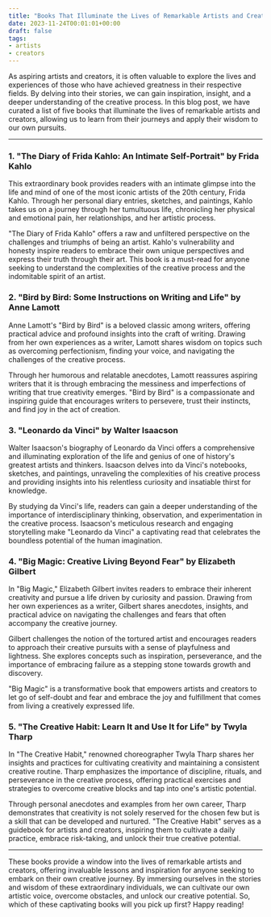 ```yaml
---
title: "Books That Illuminate the Lives of Remarkable Artists and Creators"
date: 2023-11-24T00:01:01+00:00
draft: false
tags: 
- artists
- creators
---
```


As aspiring artists and creators, it is often valuable to explore the lives and experiences of those who have achieved greatness in their respective fields. By delving into their stories, we can gain inspiration, insight, and a deeper understanding of the creative process. In this blog post, we have curated a list of five books that illuminate the lives of remarkable artists and creators, allowing us to learn from their journeys and apply their wisdom to our own pursuits.

---

### 1. "The Diary of Frida Kahlo: An Intimate Self-Portrait" by Frida Kahlo

This extraordinary book provides readers with an intimate glimpse into the life and mind of one of the most iconic artists of the 20th century, Frida Kahlo. Through her personal diary entries, sketches, and paintings, Kahlo takes us on a journey through her tumultuous life, chronicling her physical and emotional pain, her relationships, and her artistic process.

"The Diary of Frida Kahlo" offers a raw and unfiltered perspective on the challenges and triumphs of being an artist. Kahlo's vulnerability and honesty inspire readers to embrace their own unique perspectives and express their truth through their art. This book is a must-read for anyone seeking to understand the complexities of the creative process and the indomitable spirit of an artist.

### 2. "Bird by Bird: Some Instructions on Writing and Life" by Anne Lamott

Anne Lamott's "Bird by Bird" is a beloved classic among writers, offering practical advice and profound insights into the craft of writing. Drawing from her own experiences as a writer, Lamott shares wisdom on topics such as overcoming perfectionism, finding your voice, and navigating the challenges of the creative process.

Through her humorous and relatable anecdotes, Lamott reassures aspiring writers that it is through embracing the messiness and imperfections of writing that true creativity emerges. "Bird by Bird" is a compassionate and inspiring guide that encourages writers to persevere, trust their instincts, and find joy in the act of creation.

### 3. "Leonardo da Vinci" by Walter Isaacson

Walter Isaacson's biography of Leonardo da Vinci offers a comprehensive and illuminating exploration of the life and genius of one of history's greatest artists and thinkers. Isaacson delves into da Vinci's notebooks, sketches, and paintings, unraveling the complexities of his creative process and providing insights into his relentless curiosity and insatiable thirst for knowledge.

By studying da Vinci's life, readers can gain a deeper understanding of the importance of interdisciplinary thinking, observation, and experimentation in the creative process. Isaacson's meticulous research and engaging storytelling make "Leonardo da Vinci" a captivating read that celebrates the boundless potential of the human imagination.

### 4. "Big Magic: Creative Living Beyond Fear" by Elizabeth Gilbert

In "Big Magic," Elizabeth Gilbert invites readers to embrace their inherent creativity and pursue a life driven by curiosity and passion. Drawing from her own experiences as a writer, Gilbert shares anecdotes, insights, and practical advice on navigating the challenges and fears that often accompany the creative journey.

Gilbert challenges the notion of the tortured artist and encourages readers to approach their creative pursuits with a sense of playfulness and lightness. She explores concepts such as inspiration, perseverance, and the importance of embracing failure as a stepping stone towards growth and discovery.

"Big Magic" is a transformative book that empowers artists and creators to let go of self-doubt and fear and embrace the joy and fulfillment that comes from living a creatively expressed life.

### 5. "The Creative Habit: Learn It and Use It for Life" by Twyla Tharp

In "The Creative Habit," renowned choreographer Twyla Tharp shares her insights and practices for cultivating creativity and maintaining a consistent creative routine. Tharp emphasizes the importance of discipline, rituals, and perseverance in the creative process, offering practical exercises and strategies to overcome creative blocks and tap into one's artistic potential.

Through personal anecdotes and examples from her own career, Tharp demonstrates that creativity is not solely reserved for the chosen few but is a skill that can be developed and nurtured. "The Creative Habit" serves as a guidebook for artists and creators, inspiring them to cultivate a daily practice, embrace risk-taking, and unlock their true creative potential.

---

These books provide a window into the lives of remarkable artists and creators, offering invaluable lessons and inspiration for anyone seeking to embark on their own creative journey. By immersing ourselves in the stories and wisdom of these extraordinary individuals, we can cultivate our own artistic voice, overcome obstacles, and unlock our creative potential. So, which of these captivating books will you pick up first? Happy reading!